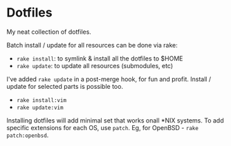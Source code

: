 # Dotfiles

My neat collection of dotfiles.

Batch install / update for all resources can be done via rake:

*    `rake install`: to symlink & install all the dotfiles to $HOME
*    `rake update`: to update all resources (submodules, etc)

I've added `rake update` in a post-merge hook, for fun and profit.
Install / update for selected parts is possible too.

*    `rake install:vim`
*    `rake update:vim`


Installing dotfiles will add minimal set that works onall *NIX systems. To
add specific extensions for each OS, use `patch`. Eg, for OpenBSD - `rake
patch:openbsd`.
